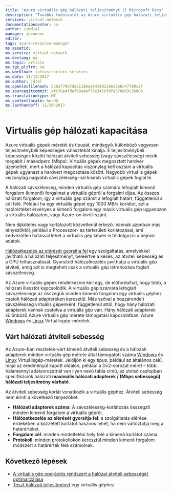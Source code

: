 ```yaml
---
title: "Azure virtuális gép hálózati teljesítményt |} Microsoft Docs"
description: "További tudnivalók az Azure virtuális gép hálózati teljesítményt."
services: virtual-network
documentationcenter: na
author: jimdial
manager: jeconnoc
editor: 
tags: azure-resource-manager
ms.assetid: 
ms.service: virtual-network
ms.devlang: na
ms.topic: article
ms.tgt_pltfrm: na
ms.workload: infrastructure-services
ms.date: 11/13/2017
ms.author: jdial
ms.openlocfilehash: 536a779d7de51180aa6410911dea2b6c47780c2f
ms.sourcegitcommit: afc78e4fdef08e4ef75e3456fdfe3709d3c3680b
ms.translationtype: MT
ms.contentlocale: hu-HU
ms.lasthandoff: 11/16/2017
---
```

# <a name="virtual-machine-network-throughput"></a>Virtuális gép hálózati kapacitása

Azure virtuális gépek méretét és típusát, mindegyik különböző vegyesen teljesítménybeli képességek választékát kínálja. E teljesítménybeli képességek között hálózati átviteli sebesség (vagy sávszélesség) mérik megabit / másodperc (Mbps). Virtuális gépek megosztott hardver üzemelteti, mert a hálózati kapacitás viszonylag kell osztani a virtuális gépek ugyanazt a hardvert megosztása között. Nagyobb virtuális gépek viszonylag nagyobb sávszélesség-nál kisebb virtuális gépek foglal le.
 
A hálózati sávszélesség, minden virtuális gép számára lefoglalt kimenő forgalom (kimenő) forgalmat a virtuális gépről a forgalmi díjas. Az összes hálózati forgalom, így a virtuális gép számít a lefoglalt határt, függetlenül a cél felé. Például ha egy virtuális gépet egy 1000 MB/s korlátot, ezt a határértéket érvényes a kimenő forgalom egy másik virtuális gép ugyanazon a virtuális hálózaton, vagy Azure-on kívüli szánt.
 
Nem díjköteles vagy korlátozott közvetlenül érkező. Vannak azonban más tényezőktől, például a Processzor- és tárterületi korlátozásai, ami kedvezőtlen hatással lehet a virtuális gép képes-e feldolgozni a bejövő adatok.

[Hálózatkezelés az elérését gyorsítja fel](virtual-network-create-vm-accelerated-networking.md) egy szolgáltatás, amelyekkel javítható a hálózati teljesítményt, beleértve a késés, az átviteli sebesség és a CPU felhasználását. Gyorsított hálózatkezelés javíthatja a virtuális gép átviteli, amíg azt is megteheti csak a virtuális gép létrehozása foglalt sávszélesség.
 
Az Azure virtuális gépek rendelkeznie kell egy, de előfordulhat, hogy több, a hálózati illesztőt kapcsolódik. A virtuális gép számára lefoglalt sávszélessége az összegük minden kimenő forgalom egy virtuális géphez csatolt hálózati adaptereken keresztül. Más szóval a hozzárendelt sávszélesség virtuális gépenként, függetlenül attól, hogy hány hálózati adapterek vannak csatolva a virtuális gép van. Hány hálózati adapterek különböző Azure virtuális gép mérete támogatási kapcsolatban: Azure [Windows](../virtual-machines/windows/sizes.md?toc=%2fazure%2fvirtual-network%2ftoc.json) és [Linux](../virtual-machines/linux/sizes.md?toc=%2fazure%2fvirtual-network%2ftoc.json) Virtuálisgép-méretek. 

## <a name="expected-network-throughput"></a>Várt hálózati átviteli sebesség

Az Azure-ban részletes-várt kimenő átviteli sebesség és a hálózati adapterek minden virtuális gép mérete által támogatott száma [Windows](../virtual-machines/windows/sizes.md?toc=%2fazure%2fvirtual-network%2ftoc.json) és [Linux](../virtual-machines/linux/sizes.md?toc=%2fazure%2fvirtual-network%2ftoc.json) Virtuálisgép-méretek. Jelöljön ki egy típus, például az általános célú, majd az eredményül kapott oldalon, például a Dv2-sorozat méret – több. Valamennyi adatsorozatnál van ilyen nevű tábla című, az utolsó oszlopban specifikációk hálózati **maximális hálózati adapterek / (Mbps sebességű) hálózati teljesítmény várható**. 

Az átviteli sebesség korlát vonatkozik a virtuális géphez. Átviteli sebesség nem érinti a következő tényezőket:
- **Hálózati adapterek száma**: A sávszélesség-korlátozás összegző minden kimenő forgalom a virtuális gépről.
- **Hálózatkezelés az elérését gyorsítja fel**: a szolgáltatás elérése érdekében a közzétett korlátot hasznos lehet, ha nem változtatja meg a határértéket.
- **Forgalom cél**: minden rendeltetési hely felé a kimenő korlátot száma.
- **Protokoll**: minden protokollokon keresztül minden kimenő forgalom módszert a határérték felé számolnak.

## <a name="next-steps"></a>Következő lépések

- [A virtuális gép operációs rendszert a hálózat átviteli sebességét optimalizálása](virtual-network-optimize-network-bandwidth.md)
- [Teszt hálózati teljesítményt](virtual-network-bandwidth-testing.md) egy virtuális géphez.